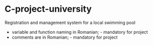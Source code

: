 # C-project-university
Registration and management system for a local swimming pool


 - variable and function naming in Romanian;  - mandatory for project
 - comments are in Romanian;  - mandatory for project
